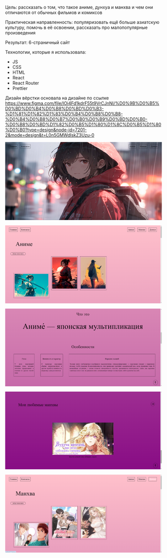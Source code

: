 Цель: рассказать о том, что такое аниме, дунхуа и манхва и чем они отличаются от обычных фильмов и комиксов

Практическая направленность: популяризовать ещё больше азиатскую культуру, помочь в её освоении, рассказать про малопопулярные произведения

Результат: 6-страничный сайт

Технологии, которые я использовала:

- JS
- CSS
- HTML
- React
- React Router
- Prettier

Дизайн вёрстки основала на дизайне по ссылке https://www.figma.com/file/IOi4Fd1kdrF55t9VrCJnNl/%D0%9B%D0%B5%D0%BD%D0%B4%D0%B8%D0%BD%D0%B3-%D1%81%D1%82%D1%83%D0%B4%D0%B8%D0%B8-%D0%B4%D0%B8%D0%B7%D0%B0%D0%B9%D0%BD%D0%B0-%D0%B8%D0%BD%D1%82%D0%B5%D1%80%D1%8C%D0%B5%D1%80%D0%B0?type=design&node-id=7201-2&mode=design&t=L0n5GMWdlskZ3Uzu-0

![Девушка из аниме](https://raw.githubusercontent.com/RenataGaraeva/Pet-project/933b5c34eb8964a7af2b168d0fbb27a8bf35e725/Screenshot_53.png)

![Девушка из аниме](https://raw.githubusercontent.com/RenataGaraeva/Pet-project/933b5c34eb8964a7af2b168d0fbb27a8bf35e725/Screenshot_54.png)

![Девушка из аниме](https://raw.githubusercontent.com/RenataGaraeva/Pet-project/933b5c34eb8964a7af2b168d0fbb27a8bf35e725/Screenshot_55.png)

![Девушка из аниме](https://raw.githubusercontent.com/RenataGaraeva/Pet-project/933b5c34eb8964a7af2b168d0fbb27a8bf35e725/Screenshot_56.png)

![Девушка из аниме](https://raw.githubusercontent.com/RenataGaraeva/Pet-project/933b5c34eb8964a7af2b168d0fbb27a8bf35e725/Screenshot_57.png)
